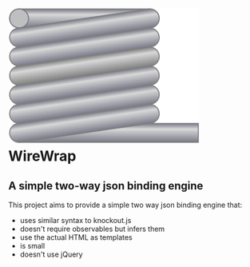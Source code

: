 # ![WireWrap Logo](wirewrap.svg) WireWrap
## A simple two-way json binding engine

This project aims to provide a simple two way json binding engine that:
- uses similar syntax to knockout.js
- doesn't require observables but infers them
- use the actual HTML as templates
- is small
- doesn't use jQuery

